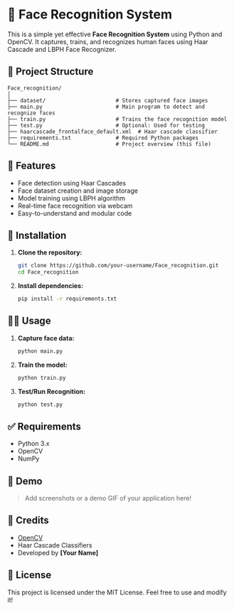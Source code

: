 
# 👤 Face Recognition System

This is a simple yet effective **Face Recognition System** using Python and OpenCV. It captures, trains, and recognizes human faces using Haar Cascade and LBPH Face Recognizer.

## 📂 Project Structure

```
Face_recognition/
│
├── dataset/                      # Stores captured face images
├── main.py                       # Main program to detect and recognize faces
├── train.py                      # Trains the face recognition model
├── test.py                       # Optional: Used for testing
├── haarcascade_frontalface_default.xml  # Haar cascade classifier
├── requirements.txt              # Required Python packages
└── README.md                     # Project overview (this file)
```

## 🚀 Features

- Face detection using Haar Cascades
- Face dataset creation and image storage
- Model training using LBPH algorithm
- Real-time face recognition via webcam
- Easy-to-understand and modular code

## 🔧 Installation

1. **Clone the repository:**
   ```bash
   git clone https://github.com/your-username/Face_recognition.git
   cd Face_recognition
   ```

2. **Install dependencies:**
   ```bash
   pip install -r requirements.txt
   ```

## 🧑‍💻 Usage

1. **Capture face data:**
   ```bash
   python main.py
   ```

2. **Train the model:**
   ```bash
   python train.py
   ```

3. **Test/Run Recognition:**
   ```bash
   python test.py
   ```

## ✅ Requirements

- Python 3.x
- OpenCV
- NumPy

## 📸 Demo

> Add screenshots or a demo GIF of your application here!

## 🙌 Credits

- [OpenCV](https://opencv.org/)
- Haar Cascade Classifiers
- Developed by **[Your Name]**

## 📜 License

This project is licensed under the MIT License. Feel free to use and modify it!
